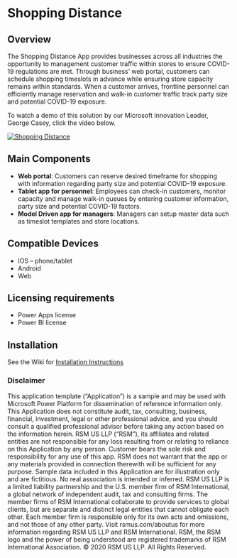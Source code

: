 # Shopping Distance
## Overview
The Shopping Distance App provides businesses across all industries the opportunity to management customer traffic within stores to ensure COVID-19 regulations are met. Through business’ web portal, customers can schedule shopping timeslots in advance while ensuring store capacity remains within standards. When a customer arrives, frontline personnel can efficiently manage reservation and walk-in customer traffic track party size and potential COVID-19 exposure. 

To watch a demo of this solution by our Microsoft Innovation Leader, George Casey, click the video below. 

[![Shopping Distance](https://raw.githubusercontent.com/RSMUSD365/PowerPlatform-ShoppingDistance/master/docs/images/ShoppingDistance_2020-06-17%2012_14_16-Window.png)](http://www.youtube.com/watch?v=zOM4LdtZe7A "Shopping Distance")


## Main Components
- **Web portal**: Customers can reserve desired timeframe for shopping with information regarding party size and potential COVID-19 exposure.
- **Tablet app for personnel**: Employees can check-in customers, monitor capacity and manage walk-in queues by entering customer information, party size and potential COVID-19 factors.
- **Model Driven app for managers**: Managers can setup master data such as timeslot templates and store locations.

## Compatible Devices
- IOS – phone/tablet
- Android
- Web

## Licensing requirements
- Power Apps license
- Power BI license 

## Installation
See the Wiki for [Installation Instructions](https://github.com/RSMUSD365/PowerPlatform-ShoppingDistance/wiki/Installation-Guide)

### Disclaimer
This application template (“Application”) is a sample and may be used with Microsoft Power Platform for dissemination of reference information only. This Application does not constitute audit, tax, consulting, business, financial, investment, legal or other professional advice, and you should consult a qualified professional advisor before taking any action based on the information herein. RSM US LLP (“RSM”), its affiliates and related entities are not responsible for any loss resulting from or relating to reliance on this Application by any person. Customer bears the sole risk and responsibility for any use of this app. RSM does not warrant that the app or any materials provided in connection therewith will be sufficient for any purpose. Sample data included in this Application are for illustration only and are fictitious. No real association is intended or inferred.
RSM US LLP is a limited liability partnership and the U.S. member firm of RSM International, a global network of independent audit, tax and consulting firms. The member firms of RSM International collaborate to provide services to global clients, but are separate and distinct legal entities that cannot obligate each other. Each member firm is responsible only for its own acts and omissions, and not those of any other party. Visit rsmus.com/aboutus for more information regarding RSM US LLP and RSM International. 
RSM, the RSM logo and the power of being understood are registered trademarks of RSM International Association. 
© 2020 RSM US LLP. All Rights Reserved.

